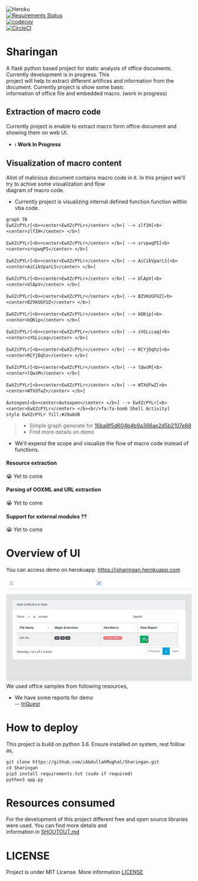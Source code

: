 

![Heroku](http://heroku-badge.herokuapp.com/?app=isharingan&style=flat)  
 [![Requirements Status](https://requires.io/github/iAbdullahMughal/Sharingan/requirements.svg?branch=master)](https://requires.io/github/iAbdullahMughal/Sharingan/requirements/?branch=master)  
[![codecov](https://codecov.io/gh/iAbdullahMughal/Sharingan/branch/master/graph/badge.svg)](https://codecov.io/gh/iAbdullahMughal/Sharingan)  
[![CircleCI](https://circleci.com/gh/iAbdullahMughal/Sharingan.svg?style=svg)](https://circleci.com/gh/iAbdullahMughal/Sharingan)  
  
# Sharingan  
A flask python based project for static analysis of office documents. Currently development is in progress. This  
project will help to extract different artifices and information from the document. Currently project is show some basic  
information of office file and embedded macro. (work in progress)  
  
## Extraction of macro code  
Currently project is enable to extract macro form office document and showing them on web UI.  
- :information_source: **Work In Progress**
  
## Visualization of macro content  
Allot of malicious document contains macro code in it. In this project we'll try to achive some visualization and flow  
diagram of macro code.  
- Currently project is visualizing internal defined function function within vba code.   

```mermaid
graph TB
EwXZcPYLr[<b><center>EwXZcPYLr</center> </b>] --> zlfIH[<b><center>zlfIH</center> </b>]

EwXZcPYLr[<b><center>EwXZcPYLr</center> </b>] --> srvpwqPI[<b><center>srvpwqPI</center> </b>]

EwXZcPYLr[<b><center>EwXZcPYLr</center> </b>] --> AiCikVparLS[<b><center>AiCikVparLS</center> </b>]

EwXZcPYLr[<b><center>EwXZcPYLr</center> </b>] --> UlApV[<b><center>UlApV</center> </b>]

EwXZcPYLr[<b><center>EwXZcPYLr</center> </b>] --> BZVKUGFUZ[<b><center>BZVKUGFUZ</center> </b>]

EwXZcPYLr[<b><center>EwXZcPYLr</center> </b>] --> bQKip[<b><center>bQKip</center> </b>]

EwXZcPYLr[<b><center>EwXZcPYLr</center> </b>] --> sYGLicaq[<b><center>sYGLicaq</center> </b>]

EwXZcPYLr[<b><center>EwXZcPYLr</center> </b>] --> RCYjDqhz[<b><center>RCYjDqhz</center> </b>]

EwXZcPYLr[<b><center>EwXZcPYLr</center> </b>] --> lQwsM[<b><center>lQwsM</center> </b>]

EwXZcPYLr[<b><center>EwXZcPYLr</center> </b>] --> WTXdfwZ[<b><center>WTXdfwZ</center> </b>]

Autoopen[<b><center>Autoopen</center> </b>] --> EwXZcPYLr[<b><center>EwXZcPYLr</center> </b><br/>fa:fa-bomb Shell Activity]
style EwXZcPYLr fill:#20a8d8

```
> - Simple graph generate for [16ba8f5d604b4b9a366ae2d5b2107e68](https://github.com/InQuest/malware-samples/blob/master/2018-04-GandCrab-Swarm/99eb1d90eb5f0d012f35fcc2a7dedd2229312794354843637ebb7f40b74d0809/99eb1d90eb5f0d012f35fcc2a7dedd2229312794354843637ebb7f40b74d0809.doc)
> - Find more details on demo
- We'll expend the scope and visualize the flow of macro code instead of functions.   
     
#### Resource extraction  
:sob: Yet to come  
  
#### Parsing of OOXML and URL extraction  
:sob: Yet to come  
  
#### Support for external modules ??  
:sob: Yet to come  
  
# Overview of UI  
You can access demo on herokuapp. https://isharingan.herokuapp.com  
  
![Demo of Sharingan](./stuff/flow.gif)  
We used office samples from following resources,  
- We have some reports for demo  
-- [InQuest](https://github.com/InQuest/malware-samples)   
  
# How to deploy   
This project is build on python 3.6. Ensure installed on system, rest follow as,

    git clone https://github.com/iAbdullahMughal/Sharingan.git
    cd Sharingan
    pip3 install requirements.txt (sudo if required)
    python3 app.py
 

# Resources consumed  
For the development of this project different free and open source libraries were used. You can find more details and   
information in [SHOUTOUT.md](./stuff/SHOUTOUT.md)  
  
# LICENSE 
Project is under MIT License. More information [LICENSE](./stuff/LICENSE)